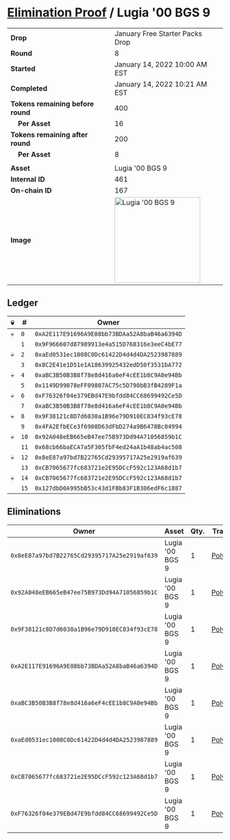 # [Elimination Proof](./readme.md) / Lugia &#039;00 BGS 9

|||
|---|---|
| **Drop** | January Free Starter Packs Drop |
| **Round** | 8 |
| **Started** | January 14, 2022 10:00 AM EST |
| **Completed** | January 14, 2022 10:21 AM EST |
| **Tokens remaining before round** | 400 |
| **&nbsp;&nbsp;&nbsp;&nbsp;Per Asset** | 16 |
| **Tokens remaining after round** | 200 |
| **&nbsp;&nbsp;&nbsp;&nbsp;Per Asset** | 8 |
| | |
| **Asset** | Lugia &#039;00 BGS 9 |
| **Internal ID** | 461 |
| **On-chain ID** | 167 |
| **Image** | <img src="https://tcdn.blokpax.com/954504e8-1aee-4627-9c8e-a3887bb2c546/e8821df29e1b3b85664cb3cbe9bb86a5f3af8bbb32d0b471f31bee51d86c245d.png" height="200" alt="Lugia &#039;00 BGS 9" /> |

## Ledger

| 💀 | # | Owner |
| --- | --- | --- |
| 💀 | `0` | `0xA2E117E91696A9E08bb73BDAa52A8baB46a6394D` |
|  | `1` | `0x9F966607d87989913e4a515D768316e3eeC4bE77` |
| 💀 | `2` | `0xaEd0531ec1008C0Dc61422D4d4d4DA2523987889` |
|  | `3` | `0x8C2E41e1D51e1A18639925432edD50f3531bA772` |
| 💀 | `4` | `0xaBC3B50B3B8f78e8d416a6eF4cEE1b8C9A0e94Bb` |
|  | `5` | `0x1149D99078eFF09807AC75c5D790bB3fB4289F1a` |
| 💀 | `6` | `0xF76326f04e379EBd47E9bfdd84CC68699492Ce5D` |
|  | `7` | `0xaBC3B50B3B8f78e8d416a6eF4cEE1b8C9A0e94Bb` |
| 💀 | `8` | `0x9F38121c8D7d6030a1B96e79D910EC834f93cE78` |
|  | `9` | `0x4FA2EfbECe3f6908D63dFbD274a9B6478Bc04994` |
| 💀 | `10` | `0x92A048eEB665eB47ee75B973Dd94A71056859b1C` |
|  | `11` | `0x68cb66baECA7a5F305fbF4ed24aA1b48ab4ac508` |
| 💀 | `12` | `0x8eE87a97bd7B22765Cd29395717A25e2919af639` |
|  | `13` | `0xCB7065677fc683721e2E95DCcF592c123A68d1b7` |
| 💀 | `14` | `0xCB7065677fc683721e2E95DCcF592c123A68d1b7` |
|  | `15` | `0x127dbD0A995bB53c43d1FBb83F1B306edF6c1887` |


## Eliminations

| Owner | Asset | Qty. | Transaction |
| --- | --- | --- | --- |
| `0x8eE87a97bd7B22765Cd29395717A25e2919af639` | Lugia '00 BGS 9 | 1 | [Polygonscan](https://polygonscan.com/tx/0x48d61ee30b9f5efdb07c375369a9c135f9aa561754b9d5c017acc1100152c6b6) |
| `0x92A048eEB665eB47ee75B973Dd94A71056859b1C` | Lugia '00 BGS 9 | 1 | [Polygonscan](https://polygonscan.com/tx/0xf7d9044a9fc56b300d5ff8b580c7dd14f0390a07c8665fd75c173b578b05eeb1) |
| `0x9F38121c8D7d6030a1B96e79D910EC834f93cE78` | Lugia '00 BGS 9 | 1 | [Polygonscan](https://polygonscan.com/tx/0x32522c2237133ffe89028378cc684b6b7bc29770556fc8dc39a3af4662c0eb85) |
| `0xA2E117E91696A9E08bb73BDAa52A8baB46a6394D` | Lugia '00 BGS 9 | 1 | [Polygonscan](https://polygonscan.com/tx/0xa992675b1dbbaadd11d6fa1f87e837688c496ca42cc4725b7665cdcc63815997) |
| `0xaBC3B50B3B8f78e8d416a6eF4cEE1b8C9A0e94Bb` | Lugia '00 BGS 9 | 1 | [Polygonscan](https://polygonscan.com/tx/0x97e1a658833fafbf5bec6f55c96f2fb30f731ccb687bc4886d75648580423ac1) |
| `0xaEd0531ec1008C0Dc61422D4d4d4DA2523987889` | Lugia '00 BGS 9 | 1 | [Polygonscan](https://polygonscan.com/tx/0xf2b871b0c7e10467466f247fac8d9e4f06f203636f34d05c1ae511d98cd1903a) |
| `0xCB7065677fc683721e2E95DCcF592c123A68d1b7` | Lugia '00 BGS 9 | 1 | [Polygonscan](https://polygonscan.com/tx/0xcccf27c3f12b2e49b119e8cfeaaddae27ba49bd6c721e3cb12f9ee26b3f3c787) |
| `0xF76326f04e379EBd47E9bfdd84CC68699492Ce5D` | Lugia '00 BGS 9 | 1 | [Polygonscan](https://polygonscan.com/tx/0x62f18b2dccc49932ce4a5c40a90390e05520bd59e410a9e48ffe5cc7becc6716) |
